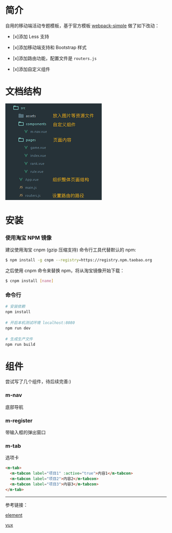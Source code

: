 # 简介

自用的移动端活动专题模板，基于官方模板 [webpack-simple](https://github.com/vuejs-templates/webpack-simple) 做了如下改动：

- [x]添加 Less 支持

- [x]添加移动端支持和 Bootstrap 样式

- [x]添加路由功能，配置文件是 `routers.js`

- [x]添加自定义组件

# 文档结构

![](tree.png)

# 安装

### 使用淘宝 NPM 镜像

建议使用淘宝 cnpm (gzip 压缩支持) 命令行工具代替默认的 npm:

```bash
$ npm install -g cnpm --registry=https://registry.npm.taobao.org
```

之后使用 cnpm 命令来替换 npm，将从淘宝镜像开始下载：

```bash
$ cnpm install [name]
```

### 命令行

``` bash
# 安装依赖
npm install

# 开启本机测试环境 localhost:8080
npm run dev

# 生成生产文件
npm run build
```

# 组件

尝试写了几个组件，待后续完善:)

### m-nav

底部导航

### m-register

带输入框的弹出窗口

### m-tab

选项卡

```html
<m-tab>
  <m-tabcon label="项目1" :active="true">内容1</m-tabcon>
  <m-tabcon label="项目2">内容2</m-tabcon>
  <m-tabcon label="项目3">内容3</m-tabcon>
</m-tab>
```

---

参考链接：

[element](https://github.com/ElemeFE/element/tree/dev/packages)

[vux](https://github.com/airyland/vux/tree/master/src/components)

